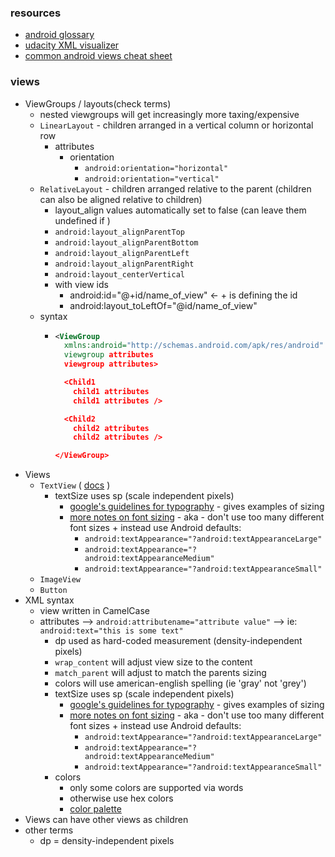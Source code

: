 ### resources
* [android glossary](https://developers.google.com/android/for-all/vocab-words/?hl=en)
* [udacity XML visualizer](http://labs.udacity.com/android-visualizer/#/android/text-view)
* [common android views cheat sheet](https://drive.google.com/file/d/0B5XIkMkayHgRMVljUVIyZzNmQUU/view)

### views
* ViewGroups / layouts(check terms)
  * nested viewgroups will get increasingly more taxing/expensive
  * `LinearLayout` - children arranged in a vertical column or horizontal row
    * attributes
      * orientation
        * `android:orientation="horizontal"`
        * `android:orientation="vertical"`
  * `RelativeLayout` - children arranged relative to the parent (children can also be aligned relative to children)
    * layout_align values automatically set to false (can leave them undefined if )
    * `android:layout_alignParentTop`
    * `android:layout_alignParentBottom`
    * `android:layout_alignParentLeft`
    * `android:layout_alignParentRight`
    * `android:layout_centerVertical`
    * with view ids
      * android:id="@+id/name_of_view" <- + is defining the id
      * android:layout_toLeftOf="@id/name_of_view"
  * syntax
    * ```xml
      <ViewGroup
        xmlns:android="http://schemas.android.com/apk/res/android"
        viewgroup attributes
        viewgroup attributes>

        <Child1
          child1 attributes
          child1 attributes />

        <Child2
          child2 attributes
          child2 attributes />

      </ViewGroup>
* Views
  * `TextView` ( [docs](https://developer.android.com/reference/android/widget/TextView.html) )
    * textSize uses sp (scale independent pixels)
      * [google's guidelines for typography](http://www.google.com/design/spec/style/typography.html#typography-styles) - gives examples of sizing
      * [more notes on font sizing](https://plus.google.com/+AndroidDevelopers/posts/gQuBtnuk6iG) - aka - don't use too many different font sizes + instead use Android defaults:
        * `android:textAppearance="?android:textAppearanceLarge"` 
        * `android:textAppearance="?android:textAppearanceMedium"` 
        * `android:textAppearance="?android:textAppearanceSmall" ` 
  * `ImageView`
  * `Button`
* XML syntax
  * view written in CamelCase
  * attributes --> `android:attributename="attribute value"` --> ie: `android:text="this is some text"`
    * dp used as hard-coded measurement (density-independent pixels)
    * `wrap_content` will adjust view size to the content 
    * `match_parent` will adjust to match the parents sizing
    * colors will use american-english spelling (ie 'gray' not 'grey')
    * textSize uses sp (scale independent pixels)
      * [google's guidelines for typography](http://www.google.com/design/spec/style/typography.html#typography-styles) - gives examples of sizing
      * [more notes on font sizing](https://plus.google.com/+AndroidDevelopers/posts/gQuBtnuk6iG) - aka - don't use too many different font sizes + instead use Android defaults:
        * `android:textAppearance="?android:textAppearanceLarge"` 
        * `android:textAppearance="?android:textAppearanceMedium"` 
        * `android:textAppearance="?android:textAppearanceSmall" `  
    * colors 
      * only some colors are supported via words
      * otherwise use hex colors
      * [color palette](https://material.io/guidelines/style/color.html#)
* Views can have other views as children
* other terms
  * dp = density-independent pixels
